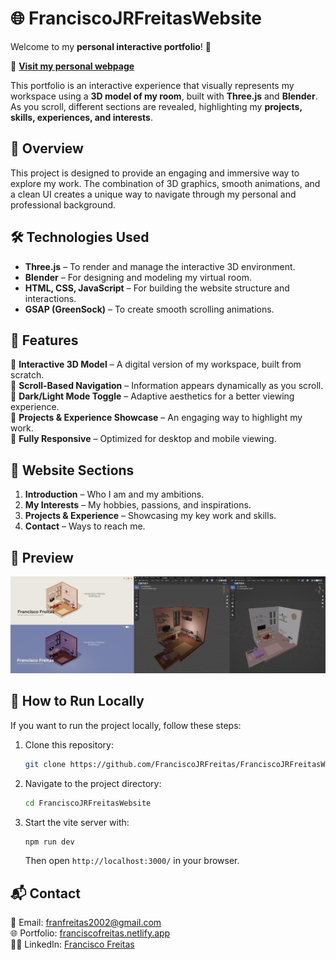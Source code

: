 # 🌐 FranciscoJRFreitasWebsite  

Welcome to my **personal interactive portfolio**! 🚀  

🔗 **[Visit my personal webpage](https://franciscofreitas.netlify.app)**  

This portfolio is an interactive experience that visually represents my workspace using a **3D model of my room**, built with **Three.js** and **Blender**. As you scroll, different sections are revealed, highlighting my **projects, skills, experiences, and interests**.  

## 🎨 Overview  
This project is designed to provide an engaging and immersive way to explore my work. The combination of 3D graphics, smooth animations, and a clean UI creates a unique way to navigate through my personal and professional background.  

## 🛠️ Technologies Used  
- **Three.js** – To render and manage the interactive 3D environment.  
- **Blender** – For designing and modeling my virtual room.  
- **HTML, CSS, JavaScript** – For building the website structure and interactions.  
- **GSAP (GreenSock)** – To create smooth scrolling animations.  

## 🌟 Features  
🔹 **Interactive 3D Model** – A digital version of my workspace, built from scratch.  
🔹 **Scroll-Based Navigation** – Information appears dynamically as you scroll.  
🔹 **Dark/Light Mode Toggle** – Adaptive aesthetics for a better viewing experience.  
🔹 **Projects & Experience Showcase** – An engaging way to highlight my work.  
🔹 **Fully Responsive** – Optimized for desktop and mobile viewing.  

## 📜 Website Sections  
1. **Introduction** – Who I am and my ambitions.
2. **My Interests** – My hobbies, passions, and inspirations.  
3. **Projects & Experience** – Showcasing my key work and skills.  
4. **Contact** – Ways to reach me.  

## 📸 Preview  
![Portfolio Preview](./dist/social/Cover.png)  

## 🚀 How to Run Locally  
If you want to run the project locally, follow these steps:  

1. Clone this repository:  
   ```sh
   git clone https://github.com/FranciscoJRFreitas/FranciscoJRFreitasWebsite.git
   ```
2. Navigate to the project directory:  
   ```sh
   cd FranciscoJRFreitasWebsite
   ```
3. Start the vite server with:
   ```sh
   npm run dev
   ```
   Then open `http://localhost:3000/` in your browser.  

## 📬 Contact  
📧 Email: franfreitas2002@gmail.com  
🌐 Portfolio: [franciscofreitas.netlify.app](https://franciscofreitas.netlify.app)  
👨‍💻 LinkedIn: [Francisco Freitas](https://linkedin.com/in/franciscofreitas)  
